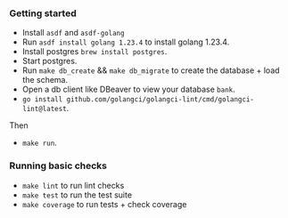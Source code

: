 ### Getting started

- Install `asdf` and `asdf-golang`
- Run `asdf install golang 1.23.4` to install golang 1.23.4.
- Install postgres `brew install postgres`.
- Start postgres.
- Run `make db_create` && `make db_migrate` to create the database + load the schema.
- Open a db client like DBeaver to view your database `bank`.
- `go install github.com/golangci/golangci-lint/cmd/golangci-lint@latest`.

Then

- `make run`.

### Running basic checks

- `make lint` to run lint checks
- `make test` to run the test suite
- `make coverage` to run tests + check coverage
